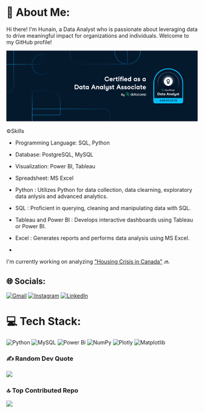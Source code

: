 # 💫 About Me:

Hi there! I'm Hunain, a Data Analyst who is passionate about leveraging data to drive meaningful impact for organizations and individuals. Welcome to my GitHub profile!

![](Data_Analyst_Associate.png)

⚙️Skills
- Programming Language: SQL, Python
- Database: PostgreSQL, MySQL
- Visualization: Power BI, Tableau
- Spreadsheet: MS Excel

- Python : Utilizes Python for data collection, data clearning, exploratory data anlysis and advanced analytics.
- SQL : Proficient in querying, cleaning and manipulating data with SQL.
- Tableau and Power BI : Develops interactive dashboards using Tableau or Power BI.
- Excel : Generates reports and performs data analysis using MS Excel.
- 
I'm currently working on analyzing ["Housing Crisis in Canada"](https://github.com/hunainmuneer/housing-crisis-in-canada) :soon:

## 🌐 Socials:
[![Gmail](https://img.shields.io/badge/Gmail-%23D14836.svg?logo=Gmail&logoColor=white)](mailto:hunain.muneer1995@gmail.com) [![Instagram](https://img.shields.io/badge/Instagram-%23E4405F.svg?logo=Instagram&logoColor=white)](https://instagram.com/hunainmuneer/) [![LinkedIn](https://img.shields.io/badge/LinkedIn-%230077B5.svg?logo=linkedin&logoColor=white)](https://linkedin.com/in/hunain-muneer/) 

# 💻 Tech Stack:
![Python](https://img.shields.io/badge/python-3670A0?style=for-the-badge&logo=python&logoColor=ffdd54) ![MySQL](https://img.shields.io/badge/mysql-%2300000f.svg?style=for-the-badge&logo=mysql&logoColor=white) ![Power Bi](https://img.shields.io/badge/power_bi-F2C811?style=for-the-badge&logo=powerbi&logoColor=black) ![NumPy](https://img.shields.io/badge/numpy-%23013243.svg?style=for-the-badge&logo=numpy&logoColor=white) ![Plotly](https://img.shields.io/badge/Plotly-%233F4F75.svg?style=for-the-badge&logo=plotly&logoColor=white) ![Matplotlib](https://img.shields.io/badge/Matplotlib-%23ffffff.svg?style=for-the-badge&logo=Matplotlib&logoColor=black)

### ✍️ Random Dev Quote
![](https://quotes-github-readme.vercel.app/api?type=horizontal&theme=gruvbox)

### 🔝 Top Contributed Repo
![](https://github-contributor-stats.vercel.app/api?username=hunainmuneer&limit=5&theme=apprentice&combine_all_yearly_contributions=true)

<!-- Proudly created with GPRM ( https://gprm.itsvg.in ) -->
